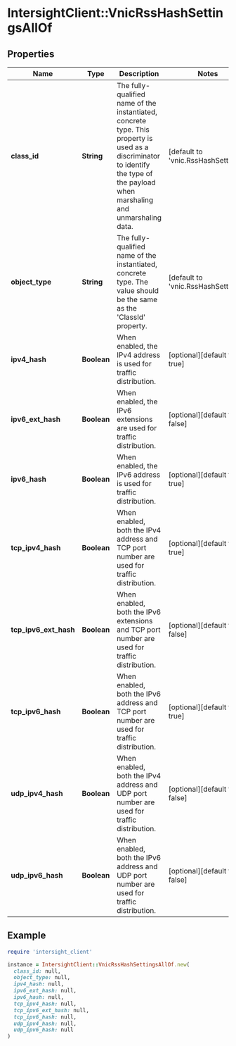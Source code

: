 # IntersightClient::VnicRssHashSettingsAllOf

## Properties

| Name | Type | Description | Notes |
| ---- | ---- | ----------- | ----- |
| **class_id** | **String** | The fully-qualified name of the instantiated, concrete type. This property is used as a discriminator to identify the type of the payload when marshaling and unmarshaling data. | [default to &#39;vnic.RssHashSettings&#39;] |
| **object_type** | **String** | The fully-qualified name of the instantiated, concrete type. The value should be the same as the &#39;ClassId&#39; property. | [default to &#39;vnic.RssHashSettings&#39;] |
| **ipv4_hash** | **Boolean** | When enabled, the IPv4 address is used for traffic distribution. | [optional][default to true] |
| **ipv6_ext_hash** | **Boolean** | When enabled, the IPv6 extensions are used for traffic distribution. | [optional][default to false] |
| **ipv6_hash** | **Boolean** | When enabled, the IPv6 address is used for traffic distribution. | [optional][default to true] |
| **tcp_ipv4_hash** | **Boolean** | When enabled, both the IPv4 address and TCP port number are used for traffic distribution. | [optional][default to true] |
| **tcp_ipv6_ext_hash** | **Boolean** | When enabled, both the IPv6 extensions and TCP port number are used for traffic distribution. | [optional][default to false] |
| **tcp_ipv6_hash** | **Boolean** | When enabled, both the IPv6 address and TCP port number are used for traffic distribution. | [optional][default to true] |
| **udp_ipv4_hash** | **Boolean** | When enabled, both the IPv4 address and UDP port number are used for traffic distribution. | [optional][default to false] |
| **udp_ipv6_hash** | **Boolean** | When enabled, both the IPv6 address and UDP port number are used for traffic distribution. | [optional][default to false] |

## Example

```ruby
require 'intersight_client'

instance = IntersightClient::VnicRssHashSettingsAllOf.new(
  class_id: null,
  object_type: null,
  ipv4_hash: null,
  ipv6_ext_hash: null,
  ipv6_hash: null,
  tcp_ipv4_hash: null,
  tcp_ipv6_ext_hash: null,
  tcp_ipv6_hash: null,
  udp_ipv4_hash: null,
  udp_ipv6_hash: null
)
```

